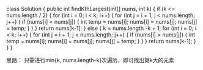 class Solution {
      public int findKthLargest(int[] nums, int k) {
        if (k <= nums.length / 2) {
            for (int i = 0; i < k; i++) {
                for (int j = i + 1; j < nums.length; j++) {
                    if (nums[i] < nums[j]) {
                        int temp = nums[i];
                        nums[i] = nums[j];
                        nums[j] = temp;
                    }
                }
            }
            return nums[k-1];
        } else {
            k = nums.length -k + 1;
            for (int i = 0; i < k; i++) {
                for (int j = i + 1; j < nums.length; j++) {
                    if (nums[i] > nums[j]) {
                        int temp = nums[i];
                        nums[i] = nums[j];
                        nums[j] = temp;
                    }
                }
            }
            return nums[k-1];
        }
    }
}

思路：
  只需进行min{k, nums.length-k}次遍历，即可找出第k大的元素
